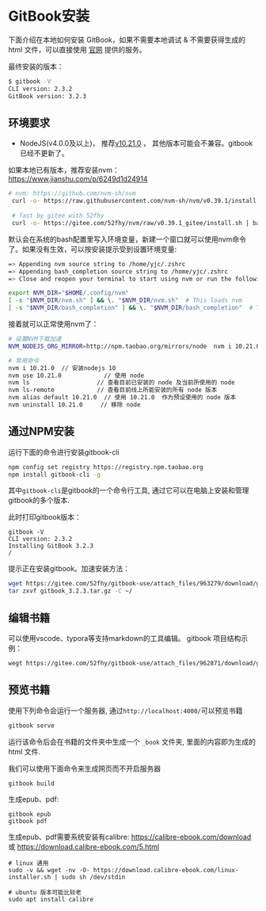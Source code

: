 # GitBook安装
下面介绍在本地如何安装 GitBook，如果不需要本地调试 & 不需要获得生成的 html 文件，可以直接使用 [官网](https://www.gitbook.com/) 提供的服务。
<!-- toc -->

最终安装的版本：
``` bash
$ gitbook -V
CLI version: 2.3.2
GitBook version: 3.2.3
```

## 环境要求

* NodeJS(v4.0.0及以上)， 推荐[v10.21.0](https://npm.taobao.org/mirrors/node/latest-v10.x/) ， 其他版本可能会不兼容。gitbook已经不更新了。

如果本地已有版本，推荐安装nvm：https://www.jianshu.com/p/6249d1d24914

``` bash
# nvm: https://github.com/nvm-sh/nvm
 curl -o- https://raw.githubusercontent.com/nvm-sh/nvm/v0.39.1/install.sh | bash
 
 # fast by gitee with 52fhy
 curl -o- https://gitee.com/52fhy/nvm/raw/v0.39.1_gitee/install.sh | bash
```

默认会在系统的bash配置里写入环境变量，新建一个窗口就可以使用nvm命令了。如果没有生效，可以按安装提示受到设置环境变量:
``` bash
=> Appending nvm source string to /home/yjc/.zshrc
=> Appending bash_completion source string to /home/yjc/.zshrc
=> Close and reopen your terminal to start using nvm or run the following to use it now:

export NVM_DIR="$HOME/.config/nvm"
[ -s "$NVM_DIR/nvm.sh" ] && \. "$NVM_DIR/nvm.sh"  # This loads nvm
[ -s "$NVM_DIR/bash_completion" ] && \. "$NVM_DIR/bash_completion"  # This loads nvm bash_completion
```

接着就可以正常使用nvm了：
``` bash
# 设置NVM下载加速
NVM_NODEJS_ORG_MIRROR=http://npm.taobao.org/mirrors/node  nvm i 10.21.0 

# 常用命令
nvm i 10.21.0  // 安装nodejs 10
nvm use 10.21.0            // 使用 node
nvm ls                   // 查看目前已安装的 node 及当前所使用的 node
nvm ls-remote            // 查看目前线上所能安装的所有 node 版本
nvm alias default 10.21.0  // 使用 10.21.0  作为预设使用的 node 版本
nvm uninstall 10.21.0     // 移除 node 
```

## 通过NPM安装
运行下面的命令进行安装gitbook-cli
```bash
npm config set registry https://registry.npm.taobao.org
npm install gitbook-cli -g
```
其中`gitbook-cli`是gitbook的一个命令行工具, 通过它可以在电脑上安装和管理gitbook的多个版本.

此时打印gitbook版本：
```
gitbook -V               
CLI version: 2.3.2
Installing GitBook 3.2.3
/
```

提示正在安装gitbook。加速安装方法：
``` bash
wget https://gitee.com/52fhy/gitbook-use/attach_files/963279/download/gitbook_3.2.3.tar.gz
tar zxvf gitbook_3.2.3.tar.gz -C ~/
```

## 编辑书籍
可以使用vscode、typora等支持markdown的工具编辑。
gitbook 项目结构示例：
``` bash
wegt https://gitee.com/52fhy/gitbook-use/attach_files/962871/download/gitbook-example.zip
```

## 预览书籍
使用下列命令会运行一个服务器, 通过`http://localhost:4000/`可以预览书籍
```bash
gitbook serve
```
运行该命令后会在书籍的文件夹中生成一个 `_book` 文件夹, 里面的内容即为生成的 html 文件.


我们可以使用下面命令来生成网页而不开启服务器
```bash
gitbook build
```

生成epub、pdf:
```
gitbook epub
gitbook pdf
```

生成epub、pdf需要系统安装有calibre: https://calibre-ebook.com/download 或 https://download.calibre-ebook.com/5.html
```
# linux 通用
sudo -v && wget -nv -O- https://download.calibre-ebook.com/linux-installer.sh | sudo sh /dev/stdin

# ubuntu 版本可能比较老
sudo apt install calibre
```



